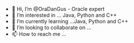 - 👋 Hi, I’m @OraDanGus - Oracle expert
- 👀 I’m interested in ... Java, Python and C++
- 🌱 I’m currently learning ...Java, Python and C++
- 💞️ I’m looking to collaborate on ...
- 📫 How to reach me ...

<!---
OraDanGus/OraDanGus is a ✨ special ✨ repository because its `README.md` (this file) appears on your GitHub profile.
You can click the Preview link to take a look at your changes.
--->
